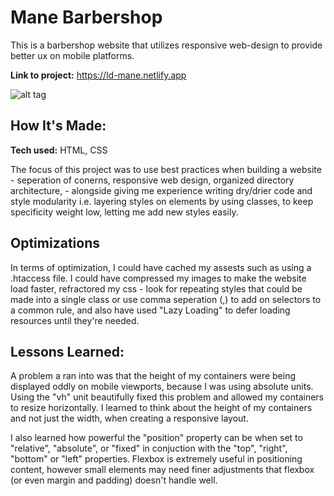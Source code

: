 # Mane Barbershop
This is a barbershop website that utilizes responsive web-design to provide better ux on mobile platforms.

**Link to project:** https://ld-mane.netlify.app

![alt tag](https://i.imgur.com/N495YW8.png)

## How It's Made:

**Tech used:** HTML, CSS

The focus of this project was to use best practices when building a website - seperation of conerns, responsive web design, organized directory architecture, - alongside giving me experience writing dry/drier code and style modularity i.e. layering styles on elements by using classes, to keep specificity weight low, letting me add new styles easily.

## Optimizations

In terms of optimization, I could have cached my assests such as using a .htaccess file. I could have compressed my images to make the website load faster, 
refractored my css - look for repeating styles that could be made into a single class or use comma seperation (,) to add on selectors to a common rule, and also have used "Lazy Loading" to defer loading resources until they're needed.

## Lessons Learned:

A problem a ran into was that the height of my containers were being displayed oddly on mobile viewports, because I was using absolute units. Using the "vh" unit beautifully fixed this problem and allowed my containers to resize horizontally. I learned to think about the height of my containers and not just the width, when creating a responsive layout. 

I also learned how powerful the "position" property can be when set to "relative", "absolute", or "fixed" in conjuction with the "top", "right", "bottom" or "left" properties. Flexbox is extremely useful in positioning content, however small elements may need finer adjustments that flexbox (or even margin and padding) doesn't handle well. 
